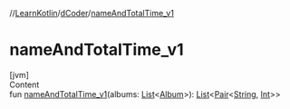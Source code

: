 //[LearnKotlin](../index.md)/[dCoder](index.md)/[nameAndTotalTime_v1](name-and-total-time_v1.md)



# nameAndTotalTime_v1  
[jvm]  
Content  
fun [nameAndTotalTime_v1](name-and-total-time_v1.md)(albums: [List](https://kotlinlang.org/api/latest/jvm/stdlib/kotlin.collections/-list/index.html)<[Album](-album/index.md)>): [List](https://kotlinlang.org/api/latest/jvm/stdlib/kotlin.collections/-list/index.html)<[Pair](https://kotlinlang.org/api/latest/jvm/stdlib/kotlin/-pair/index.html)<[String](https://kotlinlang.org/api/latest/jvm/stdlib/kotlin/-string/index.html), [Int](https://kotlinlang.org/api/latest/jvm/stdlib/kotlin/-int/index.html)>>  



